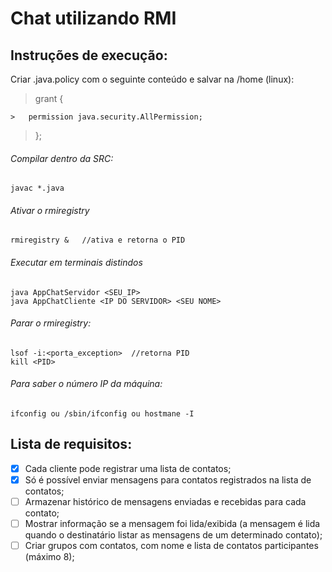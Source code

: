 # Chat utilizando RMI

## Instruções de execução:

Criar .java.policy com o seguinte conteúdo e salvar na /home (linux):

> grant {
>
	>	permission java.security.AllPermission;
>
> };

###### Compilar dentro da SRC: 
	javac *.java 
  

###### Ativar o rmiregistry
	rmiregistry &   //ativa e retorna o PID
  
  
###### Executar em terminais distindos

    java AppChatServidor <SEU_IP>
    java AppChatCliente <IP DO SERVIDOR> <SEU NOME>

  
###### Parar o rmiregistry:

	lsof -i:<porta_exception>  //retorna PID
	kill <PID>

###### Para saber o número IP da máquina:

	ifconfig ou /sbin/ifconfig ou hostmane -I


## Lista de requisitos:
- [x] Cada cliente pode registrar uma lista de contatos;
- [x] Só é possível enviar mensagens para contatos registrados na lista de contatos;
- [ ] Armazenar histórico de mensagens enviadas e recebidas para cada contato;
- [ ] Mostrar informação se a mensagem foi lida/exibida (a mensagem é lida quando o destinatário listar as mensagens de um determinado contato);
- [ ] Criar grupos com contatos, com nome e lista de contatos participantes (máximo 8);

